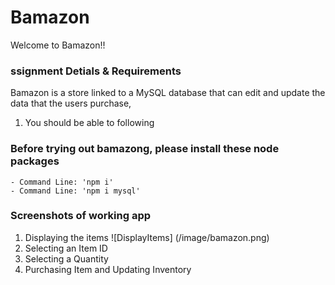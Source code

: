 # Bamazon 
Welcome to Bamazon!!

### ssignment Detials & Requirements

Bamazon is a store linked to a MySQL database that can edit and update the data that the users purchase,

1. You should be able to following

### Before trying out bamazong, please install these node packages

    - Command Line: 'npm i'
    - Command Line: 'npm i mysql'

### Screenshots of working app

1. Displaying the items
![DisplayItems] (/image/bamazon.png)
2. Selecting an Item ID
3. Selecting a Quantity
4. Purchasing Item and Updating Inventory
